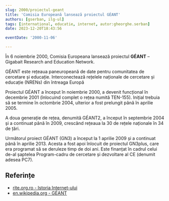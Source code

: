 ```yaml
---
slug: 2000/proiectul-geant
title: 'Comisia Europeană lansează proiectul GÉANT'
authors: [gserban, ilg-ul]
tags: [international, educatie, internet, autor:gheorghe.serban]
date: 2023-12-20T18:43:56

eventDate: '2000-11-06'

---
```


În 6 noiembrie 2000, Comisia Europeana lansează proiectul **GÉANT** –
Gigabait Research and Education Network.

<!-- truncate -->

GÉANT este rețeaua paneuropeană de date pentru comunitatea de cercetare
și educație. Interconectează rețelele naționale de cercetare și educație (NRENs) din întreaga Europă

Proiectul GÉANT a început în noiembrie 2000, a devenit funcțional
în decembrie 2001 (înlocuind complet o rețea numită TEN-155).
Inițial trebuia să se termine în octombrie 2004,
ulterior a fost prelungit până în aprilie 2005.

A doua generație de rețea, denumită GÉANT2, a început în septembrie 2004
și a continuat până în 2009, crescând rețeaua la 30 de rețele naționale
în 34 de țări.

Următorul proiect GÉANT (GN3) a început la 1 aprilie 2009 și a continuat
până în aprilie 2013. Acesta a fost apoi înlocuit de proiectul GN3plus,
care era programat să se deruleze timp de doi ani. Este finanțat în
cadrul celui de-al șaptelea Program-cadru de cercetare și dezvoltare al
CE (denumit adesea PC7).

## Referințe

- [rite.org.ro - Istoria Internet-ului](https://rite.org.ro/istoria-internetului/)
- [en.wikipedia.org - GÉANT](https://en.wikipedia.org/wiki/GÉANT)
